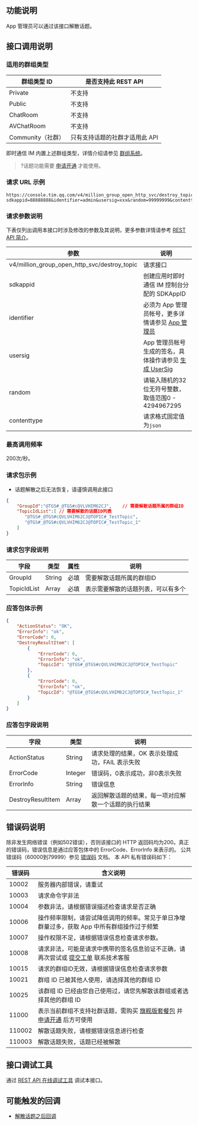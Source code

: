 ## 功能说明
App 管理员可以通过该接口解散话题。

## 接口调用说明
### 适用的群组类型

| 群组类型 ID       | 是否支持此 REST API           |
| ----------------- | ----------------------------- |
| Private           | 不支持                        |
| Public            | 不支持                        |
| ChatRoom          | 不支持                        |
| AVChatRoom        | 不支持                        |
| Community（社群） | 只有支持话题的社群才适用此 API |


即时通信 IM 内置上述群组类型，详情介绍请参见 [群组系统](https://cloud.tencent.com/document/product/269/1502)。

>?话题功能需要 [申请开通](https://cloud.tencent.com/document/product/269/38656#.E7.BE.A4.E5.8A.9F.E8.83.BD.E9.85.8D.E7.BD.AE) 才能使用。

### 请求 URL 示例

```https
https://console.tim.qq.com/v4/million_group_open_http_svc/destroy_topic?sdkappid=88888888&identifier=admin&usersig=xxx&random=99999999&contenttype=json
```

### 请求参数说明

下表仅列出调用本接口时涉及修改的参数及其说明，更多参数详情请参考 [REST API 简介](https://cloud.tencent.com/document/product/269/1519)。

| 参数                                         | 说明                                                         |
| -------------------------------------------- | ------------------------------------------------------------ |
| v4/million_group_open_http_svc/destroy_topic | 请求接口                                                     |
| sdkappid                                     | 创建应用时即时通信 IM 控制台分配的 SDKAppID                  |
| identifier                                   | 必须为 App 管理员帐号，更多详情请参见 [App 管理员](https://cloud.tencent.com/document/product/269/31999#app-.E7.AE.A1.E7.90.86.E5.91.98) |
| usersig                                      | App 管理员帐号生成的签名，具体操作请参见 [生成 UserSig](https://cloud.tencent.com/document/product/269/32688) |
| random                                       | 请输入随机的32位无符号整数，取值范围0 - 4294967295           |
| contenttype                                  | 请求格式固定值为`json`                                       |

### 最高调用频率

200次/秒。

### 请求包示例

- 话题解散之后无法恢复，请谨慎调用此接口
```json
{
    "GroupId":"@TGS#_@TGS#cQVLVHIM62CJ",	// 需要解散话题所属的群组ID
    "TopicIdList":[	// 需要解散的话题ID列表
       "@TGS#_@TGS#cQVLVHIM62CJ@TOPIC#_TestTopic",	
       "@TGS#_@TGS#cQVLVHIM62CJ@TOPIC#_TestTopic_1"
    ]
}
```


[](id:Parameters)
### 请求包字段说明

| 字段        | 类型   | 属性 | 说明                               |
| ----------- | ------ | ---- | ---------------------------------- |
| GroupId     | String | 必填 | 需要解散话题所属的群组ID           |
| TopicIdList | Array  | 必填 | 表示需要解散的话题列表，可以有多个 |


### 应答包体示例
```json
{
    "ActionStatus": "OK",
    "ErrorInfo": "ok",
    "ErrorCode": 0,
    "DestroyResultItem": [
        {
            "ErrorCode": 0,
            "ErrorInfo": "ok",
            "TopicId": "@TGS#_@TGS#cQVLVHIM62CJ@TOPIC#_TestTopic"
        },
        {
            "ErrorCode": 0,
            "ErrorInfo": "ok",
            "TopicId": "@TGS#_@TGS#cQVLVHIM62CJ@TOPIC#_TestTopic_1"
        }
    ]
}
```

### 应答包字段说明

| 字段              | 类型    | 说明                                                 |
| ----------------- | ------- | ---------------------------------------------------- |
| ActionStatus      | String  | 请求处理的结果，OK 表示处理成功，FAIL 表示失败       |
| ErrorCode         | Integer | 错误码，0表示成功，非0表示失败                       |
| ErrorInfo         | String  | 错误信息                                             |
| DestroyResultItem | Array   | 返回解散话题的结果，每一项对应解散一个话题的执行结果 |

## 错误码说明

除非发生网络错误（例如502错误），否则该接口的 HTTP 返回码均为200。真正的错误码，错误信息是通过应答包体中的 ErrorCode、ErrorInfo 来表示的。
公共错误码（60000到79999）参见 [错误码](https://cloud.tencent.com/document/product/269/1671) 文档。
本 API 私有错误码如下：

| 错误码 | 含义说明                                                     |
| ------ | ------------------------------------------------------------ |
| 10002  | 服务器内部错误，请重试                                       |
| 10003  | 请求命令字非法                                               |
| 10004  | 参数非法，请根据错误描述检查请求是否正确                     |
| 10006  | 操作频率限制，请尝试降低调用的频率。常见于单日净增群量过多，获取 App 中所有群组操作过于频繁 |
| 10007  | 操作权限不足，请根据错误信息检查请求参数。                   |
| 10008  | 请求非法，可能是请求中携带的签名信息验证不正确，请再次尝试或  [提交工单](https://console.cloud.tencent.com/workorder/category?level1_id=29&level2_id=40&source=0&data_title=%E4%BA%91%E9%80%9A%E4%BF%A1%20%20IM&step=1)  联系技术客服 |
| 10015  | 请求的群组ID无效，请根据错误信息检查请求参数                 |
| 10021  | 群组 ID 已被其他人使用，请选择其他的群组 ID                  |
| 10025  | 该群组 ID 已经由您自己使用过，请您先解散该群组或者选择其他的群组 ID |
| 11000  | 表示当前群组不支持社群话题，需购买 [旗舰版套餐包](https://buy.cloud.tencent.com/avc?from=17473) 并 [申请开通](https://cloud.tencent.com/document/product/269/38656#.E7.BE.A4.E5.8A.9F.E8.83.BD.E9.85.8D.E7.BD.AE) 后方可使用 |
| 110002 | 解散话题失败，请根据错误信息进行检查                         |
| 110003 | 解散话题失败，话题已经被解散                                 |

## 接口调试工具

通过 [REST API 在线调试工具](https://tcc.tencentcs.com/im-api-tool/index.html#/v4/group_open_http_svc/create_group) 调试本接口。

## 可能触发的回调

- [解散话题之后回调](https://cloud.tencent.com/document/product/269/78208)
